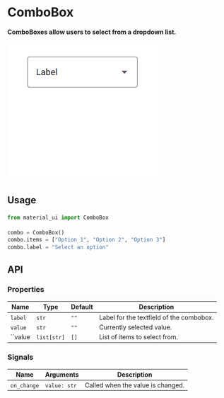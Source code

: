 # ComboBox

**ComboBoxes allow users to select from a dropdown list.**

![demonstration](./combobox.gif)

## Usage

```python
from material_ui import ComboBox

combo = ComboBox()
combo.items = ["Option 1", "Option 2", "Option 3"]
combo.label = "Select an option"
```

## API

### Properties

| Name     | Type        | Default | Description                              |
| -------- | ----------- | ------- | ---------------------------------------- |
| `label ` | `str`       | `""`    | Label for the textfield of the combobox. |
| `value`  | `str`       | `""`    | Currently selected value.                |
| ``value  | `list[str]` | `[]`    | List of items to select from.            |

### Signals

| Name        | Arguments    | Description                       |
| ----------- | ------------ | --------------------------------- |
| `on_change` | `value: str` | Called when the value is changed. |
